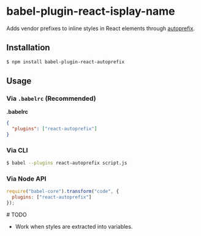 # babel-plugin-react-isplay-name

Adds vendor prefixes to inline styles in React elements through
[autoprefix](https://github.com/uxtemple/autoprefix).

## Installation

```sh
$ npm install babel-plugin-react-autoprefix
```

## Usage

### Via `.babelrc` (Recommended)

**.babelrc**

```json
{
  "plugins": ["react-autoprefix"]
}
```

### Via CLI

```sh
$ babel --plugins react-autoprefix script.js
```

### Via Node API

```javascript
require("babel-core").transform("code", {
  plugins: ["react-autoprefix"]
});
```

# TODO

- Work when styles are extracted into variables.
